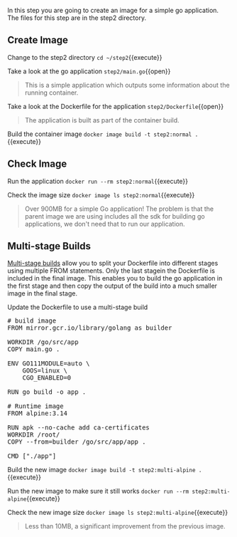In this step you are going to create an image for a simple go application. The files for this step are in the step2 directory.

## Create Image

Change to the step2 directory `cd ~/step2`{{execute}}

Take a look at the go application `step2/main.go`{{open}}

> This is a simple application which outputs some information about the running container.

Take a look at the Dockerfile for the application `step2/Dockerfile`{{open}}

> The application is built as part of the container build.

Build the container image `docker image build -t step2:normal .`{{execute}}

## Check Image

Run the application `docker run --rm step2:normal`{{execute}}

Check the image size `docker image ls step2:normal`{{execute}}

> Over 900MB for a simple Go application! The problem is that the parent image we are using includes all the sdk for building go applications, we don't need that to run our application.

## Multi-stage Builds

[Multi-stage builds](https://docs.docker.com/develop/develop-images/multistage-build/) allow you to split your Dockerfile into different stages using multiple FROM statements. Only the last stagein the Dockerfile is included in the final image. This enables you to build the go application in the first stage and then copy the output of the build into a much smaller image in the final stage.

Update the Dockerfile to use a multi-stage build

<pre class="file" data-filename="step2/Dockerfile" data-target="replace">
# build image
FROM mirror.gcr.io/library/golang as builder

WORKDIR /go/src/app
COPY main.go .

ENV GO111MODULE=auto \
    GOOS=linux \
    CGO_ENABLED=0

RUN go build -o app .

# Runtime image
FROM alpine:3.14

RUN apk --no-cache add ca-certificates
WORKDIR /root/
COPY --from=builder /go/src/app/app .

CMD ["./app"]
</pre>

Build the new image `docker image build -t step2:multi-alpine .`{{execute}}

Run the new image to make sure it still works `docker run --rm step2:multi-alpine`{{execute}}

Check the new image size `docker image ls step2:multi-alpine`{{execute}}

> Less than 10MB, a significant improvement from the previous image.